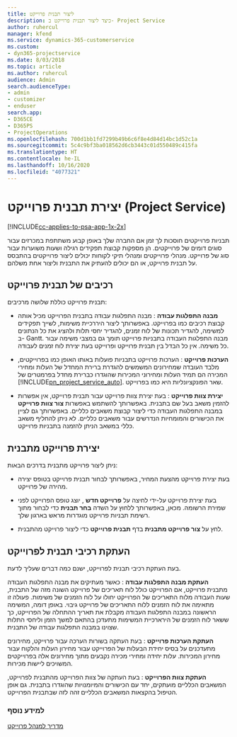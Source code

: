 ```yaml
---
title: ליצור תבנית פרוייקט
description: כיצד ליצור תבנית פרוייקט ב- Project Service
author: ruhercul
manager: kfend
ms.service: dynamics-365-customerservice
ms.custom:
- dyn365-projectservice
ms.date: 8/03/2018
ms.topic: article
ms.author: ruhercul
audience: Admin
search.audienceType:
- admin
- customizer
- enduser
search.app:
- D365CE
- D365PS
- ProjectOperations
ms.openlocfilehash: 700d1bb1fd7299b49b6c6f8e4d84d14bc1d52c1a
ms.sourcegitcommit: 5c4c9bf3ba018562d6cb3443c01d550489c415fa
ms.translationtype: HT
ms.contentlocale: he-IL
ms.lasthandoff: 10/16/2020
ms.locfileid: "4077321"
---
```

# <a name="create-a-project-template-project-service"></a>יצירת תבנית פרוייקט (Project Service)

[!INCLUDE[cc-applies-to-psa-app-1x-2x](../includes/cc-applies-to-psa-app-1x-2x.md)]

תבניות פרוייקטים חוסכות לך זמן אם החברה שלך באופן קבוע משתתפת במכרזים עבור סוגים דומים של פרוייקטים. הן מספקות קבוצת תפקידים רגילה ושעות משוערות‬ עבור סוג של פרוייקט. מנהלי פרוייקטים ומנהלי תיקי לקוחות יכולים ליצור פרוייקטים בהתבסס על תבנית פרוייקט, או הם יכולים להעתיק את התבנית וליצור אחת משלהם.  
  
## <a name="components-of-project-template"></a>רכיבים של תבנית פרוייקט
 תבנית פרוייקט כוללת שלושה מרכיבים:  
  
- **מבנה התפלגות עבודה** : מבנה התפלגות עבודה בתבנית הפרוייקט מכיל אותה קבוצת רכיבים כמו בפרוייקט. באפשרותך ליצור היררכיית משימות, לשייך תפקידים למשימה, להגדיר תכונות של לוח זמנים, להגדיר יחסי תלות ולהציג את כל הנתונים ב- Gantt. מבנה התפלגות העבודה בתבניות פרוייקט תומך גם במצבי משימה עבור כל משימה. אין כל הבדל בין תבנית פרוייקט ופרוייקט בעת יצירת לוח זמנים לעבודה.  
  
- **הערכות פרוייקט** : הערכות פרוייקט בתבניות פועלות באותו האופן כמו בפרוייקטים, מלבד העובדה שמחירונים המשמשים להגדרת ברירת המחדל של העלות ומחירי המכירה הם תמיד העלות ומחירוני המכירות שהוגדרו כברירת מחדל בפרמטרים של [!INCLUDE[pn_project_service_auto](../includes/pn-project-service-auto.md)]. שאר הפונקציונליות היא כמו בפרוייקט.  
  
- **יצירת צוות פרוייקט** : בעת יצירת צוות פרוייקט עבור תבנית פרוייקט, אין אפשרות להזמין משאב בעל שם בתבנית. באפשרותך להשתמש באפשרות **צור צוות פרוייקט** במבנה התפלגות העבודה כדי ליצור קבוצת משאבים כלליים. באפשרותך גם לציין את הכישורים והמומחיות הנדרשים עבור משאבים כלליים. לא ניתן להחליף משאב כללי במשאב הניתן להזמנה בתבניות פרוייקט.  
  
## <a name="create-a-project-from-a-template"></a>יצירת פרוייקט מתבנית  
 ניתן ליצור פרוייקט מתבנית בדרכים הבאות:  
  
-   בעת יצירת פרוייקט מהצעת המחיר, באפשרותך לבחור תבנית פרוייקט בטופס יצירה מהירה של פרוייקט.  
  
-   בעת יצירת פרוייקט על-ידי לחיצה על **פרוייקט חדש** , יוצג טופס הפרוייקט לפני שמירת הרשומה. מכאן, באפשרותך ללחוץ על השדה **בחר תבנית** כדי לבחור מתוך רשימת תבניות פרוייקט מוגדרות מראש בארגון שלך.  
  
-   לחץ על **צור פרוייקט מתבנית** בדף **תבנית פרוייקט** כדי ליצור פרוייקט מהתבנית.  
  
## <a name="copying-components-of-a-template-to-a-project"></a>העתקת רכיבי תבנית לפרוייקט  
 בעת העתקת רכיבי תבנית לפרוייקט, ישנם כמה דברים שעליך לדעת.  
  
 **העתקת מבנה התפלגות עבודה** : כאשר מעתיקים את מבנה התפלגות העבודה מתבנית פרוייקט, אם הפרוייקט כולל לוח תאריכים של פרוייקט השונה מזה של התבנית, שעות העבודה מלוח התאריכים של הפרוייקט יחולו על לוח הזמנים של משימות. פעולה זו מתאימה את לוח הזמנים ללוח התאריכים של פרוייקט גיבוי. באופן דומה, המשימה הראשונה במבנה התפלגות העבודה מקבלת את תאריך ההתחלה של הפרוייקט, כך ששאר לוח הזמנים של הירארכיית המשימות מתעדכן בהתאם למשך הזמן וליחסי התלות שצוינו במבנה התפלגות עבודה של התבנית.  
  
 **העתקת הערכות פרוייקט** : בעת העתקה בשורות הערכה עבור פרוייקט, מחירונים מתעדכנים על בסיס יחידת הבעלות של הפרוייקט עבור מחירון העלות והלקוח עבור מחירון המכירות. עלות יחידה ומחירי מכירה נקבעים מתוך מחירונים אלה בפרוייקטים המשויכים ליישות מכירות.  
  
 **העתקת צוות הפרוייקט** : בעת העתקה של צוות הפרוייקט מהתבנית לפרוייקט, המשאבים הכלליים מועתקים, יחד עם הכישורים והמיומנויות שהוגדרו בתבנית. גם אופן הטיפול בהקצאות המשאבים הכלליים זהה לזה שבתבנית הפרוייקט.  
  
### <a name="see-also"></a>למידע נוסף  
 [מדריך למנהל פרוייקט](../psa/project-manager-guide.md)
